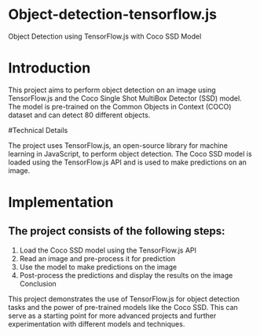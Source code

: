 # Object-detection-tensorflow.js

Object Detection using TensorFlow.js with Coco SSD Model

# Introduction

This project aims to perform object detection on an image using TensorFlow.js and the Coco Single Shot MultiBox Detector (SSD) model. The model is pre-trained on the Common Objects in Context (COCO) dataset and can detect 80 different objects.

#Technical Details

The project uses TensorFlow.js, an open-source library for machine learning in JavaScript, to perform object detection. The Coco SSD model is loaded using the TensorFlow.js API and is used to make predictions on an image.

# Implementation

## The project consists of the following steps:

1. Load the Coco SSD model using the TensorFlow.js API
2. Read an image and pre-process it for prediction
3. Use the model to make predictions on the image
4. Post-process the predictions and display the results on the image
Conclusion

This project demonstrates the use of TensorFlow.js for object detection tasks and the power of pre-trained models like the Coco SSD. This can serve as a starting point for more advanced projects and further experimentation with different models and techniques.
